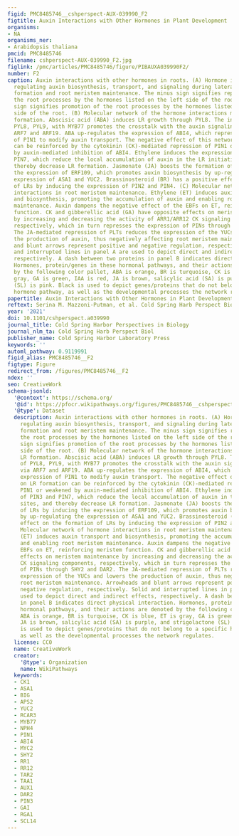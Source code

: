 ```yaml
---
figid: PMC8485746__cshperspect-AUX-039990_F2
figtitle: Auxin Interactions with Other Hormones in Plant Development
organisms:
- NA
organisms_ner:
- Arabidopsis thaliana
pmcid: PMC8485746
filename: cshperspect-AUX-039990_F2.jpg
figlink: /pmc/articles/PMC8485746/figure/PIBAUXA039990F2/
number: F2
caption: Auxin interactions with other hormones in roots. (A) Hormone interactions
  regulating auxin biosynthesis, transport, and signaling during lateral root (LR)
  formation and root meristem maintenance. The minus sign signifies repression of
  the root processes by the hormones listed on the left side of the root. The plus
  sign signifies promotion of the root processes by the hormones listed on the right
  side of the root. (B) Molecular network of the hormone interactions mediating LR
  formation. Abscisic acid (ABA) induces LR growth through PYL8. The interaction of
  PYL8, PYL9, with MYB77 promotes the crosstalk with the auxin signaling pathway via
  ARF7 and ARF19. ABA up-regulates the expression of ABI4, which represses the expression
  of PIN1 to modify auxin transport. The negative effect of this network on LR formation
  can be reinforced by the cytokinin (CK)-mediated repression of PIN1 or weakened
  by auxin-mediated inhibition of ABI4. Ethylene induces the expression of PIN3 and
  PIN7, which reduce the local accumulation of auxin in the LR initiation sites, and
  thereby decrease LR formation. Jasmonate (JA) boosts the formation of LRs by inducing
  the expression of ERF109, which promotes auxin biosynthesis by up-regulating the
  expression of ASA1 and YUC2. Brassinosteroid (BR) has a positive effect on the formation
  of LRs by inducing the expression of PIN2 and PIN4. (C) Molecular network of hormone
  interactions in root meristem maintenance. Ethylene (ET) induces auxin transport
  and biosynthesis, promoting the accumulation of auxin and enabling root meristem
  maintenance. Auxin dampens the negative effect of the EBFs on ET, reinforcing meristem
  function. CK and gibberellic acid (GA) have opposite effects on meristem maintenance
  by increasing and decreasing the activity of ARR1/ARR12 CK signaling components,
  respectively, which in turn represses the expression of PINs through SHY2 and DAR2.
  The JA-mediated repression of PLTs reduces the expression of the YUCs and lowers
  the production of auxin, thus negatively affecting root meristem maintenance. Arrowheads
  and blunt arrows represent positive and negative regulation, respectively. Solid
  and interrupted lines in panel A are used to depict direct and indirect effects,
  respectively. A dash between two proteins in panel B indicates direct physical interaction.
  Hormones, protein/genes in these hormonal pathways, and their actions are denoted
  by the following color pallet, ABA is orange, BR is turquoise, CK is blue, ET is
  gray, GA is green, IAA is red, JA is brown, salicylic acid (SA) is purple, and strigolactone
  (SL) is pink. Black is used to depict genes/proteins that do not belong to a specific
  hormone pathway, as well as the developmental processes the network regulates.
papertitle: Auxin Interactions with Other Hormones in Plant Development.
reftext: Serina M. Mazzoni-Putman, et al. Cold Spring Harb Perspect Biol. 2021 Oct;13(10):a039990.
year: '2021'
doi: 10.1101/cshperspect.a039990
journal_title: Cold Spring Harbor Perspectives in Biology
journal_nlm_ta: Cold Spring Harb Perspect Biol
publisher_name: Cold Spring Harbor Laboratory Press
keywords: ''
automl_pathway: 0.9119991
figid_alias: PMC8485746__F2
figtype: Figure
redirect_from: /figures/PMC8485746__F2
ndex: ''
seo: CreativeWork
schema-jsonld:
  '@context': https://schema.org/
  '@id': https://pfocr.wikipathways.org/figures/PMC8485746__cshperspect-AUX-039990_F2.html
  '@type': Dataset
  description: Auxin interactions with other hormones in roots. (A) Hormone interactions
    regulating auxin biosynthesis, transport, and signaling during lateral root (LR)
    formation and root meristem maintenance. The minus sign signifies repression of
    the root processes by the hormones listed on the left side of the root. The plus
    sign signifies promotion of the root processes by the hormones listed on the right
    side of the root. (B) Molecular network of the hormone interactions mediating
    LR formation. Abscisic acid (ABA) induces LR growth through PYL8. The interaction
    of PYL8, PYL9, with MYB77 promotes the crosstalk with the auxin signaling pathway
    via ARF7 and ARF19. ABA up-regulates the expression of ABI4, which represses the
    expression of PIN1 to modify auxin transport. The negative effect of this network
    on LR formation can be reinforced by the cytokinin (CK)-mediated repression of
    PIN1 or weakened by auxin-mediated inhibition of ABI4. Ethylene induces the expression
    of PIN3 and PIN7, which reduce the local accumulation of auxin in the LR initiation
    sites, and thereby decrease LR formation. Jasmonate (JA) boosts the formation
    of LRs by inducing the expression of ERF109, which promotes auxin biosynthesis
    by up-regulating the expression of ASA1 and YUC2. Brassinosteroid (BR) has a positive
    effect on the formation of LRs by inducing the expression of PIN2 and PIN4. (C)
    Molecular network of hormone interactions in root meristem maintenance. Ethylene
    (ET) induces auxin transport and biosynthesis, promoting the accumulation of auxin
    and enabling root meristem maintenance. Auxin dampens the negative effect of the
    EBFs on ET, reinforcing meristem function. CK and gibberellic acid (GA) have opposite
    effects on meristem maintenance by increasing and decreasing the activity of ARR1/ARR12
    CK signaling components, respectively, which in turn represses the expression
    of PINs through SHY2 and DAR2. The JA-mediated repression of PLTs reduces the
    expression of the YUCs and lowers the production of auxin, thus negatively affecting
    root meristem maintenance. Arrowheads and blunt arrows represent positive and
    negative regulation, respectively. Solid and interrupted lines in panel A are
    used to depict direct and indirect effects, respectively. A dash between two proteins
    in panel B indicates direct physical interaction. Hormones, protein/genes in these
    hormonal pathways, and their actions are denoted by the following color pallet,
    ABA is orange, BR is turquoise, CK is blue, ET is gray, GA is green, IAA is red,
    JA is brown, salicylic acid (SA) is purple, and strigolactone (SL) is pink. Black
    is used to depict genes/proteins that do not belong to a specific hormone pathway,
    as well as the developmental processes the network regulates.
  license: CC0
  name: CreativeWork
  creator:
    '@type': Organization
    name: WikiPathways
  keywords:
  - CK1
  - ASA1
  - BIG
  - APS2
  - YUC2
  - RCAR3
  - MYB77
  - NPH4
  - PIN1
  - ABI4
  - MYC2
  - SHY2
  - RR1
  - RR12
  - TAR2
  - TAA1
  - AUX1
  - DAR2
  - PIN3
  - GAI
  - RGA1
  - SCL14
---
```

